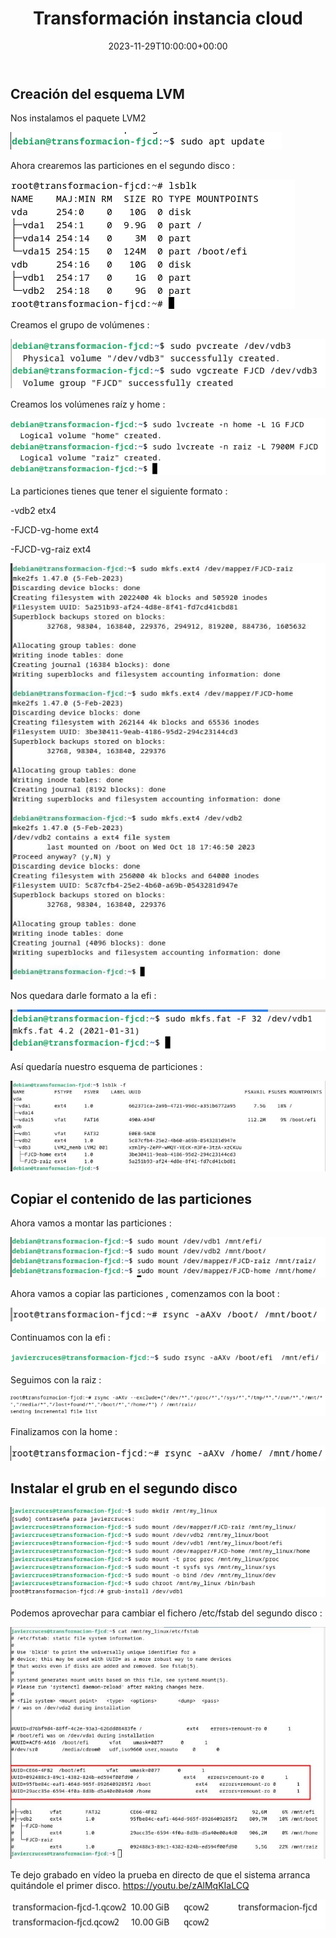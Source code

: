 ﻿---
title: "Transformación instancia cloud"
date: 2023-11-29T10:00:00+00:00
description: Transformación instancia cloud
tags: [Sistemas,ISO,ASO,Linux]
hero: images/sistemas/ejercicios_de_manejo_de_modulos/ejercicios_de_manejo_de_modulos.jpg
---


## Creación del esquema LVM

Nos instalamos el paquete LVM2

![](/sistemas/migraciones/transformacion_instancia_cloud/img/Aspose.Words.1d1b77d6-c571-465c-8927-e55061548549.001.png)

Ahora crearemos las particiones en el segundo disco :

![](/sistemas/migraciones/transformacion_instancia_cloud/img/Aspose.Words.1d1b77d6-c571-465c-8927-e55061548549.002.png)

Creamos el grupo de volúmenes :

![](/sistemas/migraciones/transformacion_instancia_cloud/img/Aspose.Words.1d1b77d6-c571-465c-8927-e55061548549.003.png)

Creamos los volúmenes raíz y home :

![](/sistemas/migraciones/transformacion_instancia_cloud/img/Aspose.Words.1d1b77d6-c571-465c-8927-e55061548549.004.png)

La particiones tienes que tener el siguiente formato : 

-vdb2 etx4

-FJCD-vg-home ext4

-FJCD-vg-raiz ext4

![](/sistemas/migraciones/transformacion_instancia_cloud/img/Aspose.Words.1d1b77d6-c571-465c-8927-e55061548549.005.jpeg)

Nos quedara darle formato a la efi :

![](/sistemas/migraciones/transformacion_instancia_cloud/img/Aspose.Words.1d1b77d6-c571-465c-8927-e55061548549.006.png)

Así quedaría nuestro esquema de particiones :

![](/sistemas/migraciones/transformacion_instancia_cloud/img/Aspose.Words.1d1b77d6-c571-465c-8927-e55061548549.007.jpeg)

## Copiar el contenido de las particiones

Ahora vamos a montar las particiones :

![](/sistemas/migraciones/transformacion_instancia_cloud/img/Aspose.Words.1d1b77d6-c571-465c-8927-e55061548549.008.png)

Ahora vamos a copiar las particiones , comenzamos con la boot :

![](/sistemas/migraciones/transformacion_instancia_cloud/img/Aspose.Words.1d1b77d6-c571-465c-8927-e55061548549.009.png)

Continuamos con la efi :

![](/sistemas/migraciones/transformacion_instancia_cloud/img/Aspose.Words.1d1b77d6-c571-465c-8927-e55061548549.010.png)

Seguimos con la raiz :

![](/sistemas/migraciones/transformacion_instancia_cloud/img/Aspose.Words.1d1b77d6-c571-465c-8927-e55061548549.011.png)

Finalizamos con la home :

![](/sistemas/migraciones/transformacion_instancia_cloud/img/Aspose.Words.1d1b77d6-c571-465c-8927-e55061548549.012.png)

## Instalar el grub en el segundo disco

![](/sistemas/migraciones/transformacion_instancia_cloud/img/Aspose.Words.1d1b77d6-c571-465c-8927-e55061548549.013.png)

Podemos aprovechar para cambiar el fichero /etc/fstab del segundo disco :

![](/sistemas/migraciones/transformacion_instancia_cloud/img/Aspose.Words.1d1b77d6-c571-465c-8927-e55061548549.014.jpeg)

Te dejo grabado en vídeo la prueba en directo de que el sistema arranca quitándole el primer disco. https://youtu.be/zAlMqKIaLCQ

![](/sistemas/migraciones/transformacion_instancia_cloud/img/Aspose.Words.1d1b77d6-c571-465c-8927-e55061548549.015.png)


